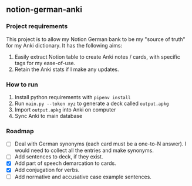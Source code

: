 ## notion-german-anki

### Project requirements

This project is to allow my Notion German bank to be my "source of truth" for my Anki dictionary. It has the following aims:

1. Easily extract Notion table to create Anki notes / cards, with specific tags for my ease-of-use.
2. Retain the Anki stats if I make any updates.

### How to run

1. Install python requirements with `pipenv install`
2. Run `main.py --token xyz` to generate a deck called `output.apkg`
3. Import `output.apkg` into Anki on computer
4. Sync Anki to main database

### Roadmap

- [ ] Deal with German synonyms (each card must be a one-to-N answer). I would need to collect all the entries and make synonyms.
- [ ] Add sentences to deck, if they exist.
- [x] Add part of speech demarcation to cards.
- [x] Add conjugation for verbs.
- [ ] Add normative and accusative case example sentences.
